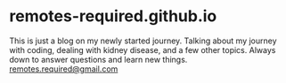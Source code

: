 # remotes-required.github.io
This is just a blog on my newly started journey. Talking about my journey with coding, dealing with kidney disease, and a few other topics.
Always down to answer questions and learn new things.
remotes.required@gmail.com
